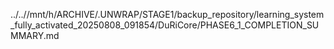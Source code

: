 ../..//mnt/h/ARCHIVE/.UNWRAP/STAGE1/backup_repository/learning_system_fully_activated_20250808_091854/DuRiCore/PHASE6_1_COMPLETION_SUMMARY.md